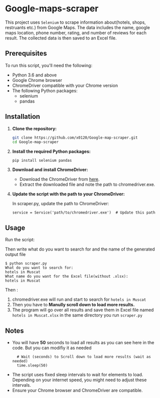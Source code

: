 # Google-maps-scraper
This project uses ```Selenium``` to scrape information about(hotels, shops, restruants etc.) from Google Maps. The data includes the name, google maps location, phone number, rating, and number of reviews for each result. The collected data is then saved to an Excel file.

## Prerequisites

To run this script, you'll need the following:

- Python 3.6 and above
- Google Chrome browser
- ChromeDriver compatible with your Chrome version
- The following Python packages:
  - selenium
  - pandas

## Installation

1. **Clone the repository:**

   ```sh
   git clone https://github.com/x0120/Google-map-scraper.git
   cd Google-map-scraper
2. **Install the required Python packages:**

    ```
    pip install selenium pandas
    ```
3. **Download and install ChromeDriver:**
   - Download the ChromeDriver from <a href="https://googlechromelabs.github.io/chrome-for-testing/#stable" target="_blank">here</a>.
   - Extract the downloaded file and note the path to chromedriver.exe.
5. **Update the script with the path to your ChromeDriver:**
   
   In scraper.py, update the path to ChromeDriver:
   ```
   service = Service('path/to/chromedriver.exe')  # Update this path
   ```
   
## Usage
Run the script:

Then write what do you want to search for and the name of the generated output file

```
$ python scraper.py                                                          
What do you want to search for:
hotels in Muscat
What name do you want for the Excel file(without .xlsx):
hotels in Muscat
```

Then :
1. chromedriver.exe will run and start to search for ```hotels in Muscat```
2. Then you have to <b>Manully scroll down to load more results.</b>
3. The program will go over all results and save them in Excel file named ```hotels in Muscat.xlsx``` in the same directory you run ```scraper.py```

## Notes
- You will have <b>50</b> seconds to load all results as you can see here in the code. But you can modifiy it as needed
  ```
    # Wait (seconds) to Scroll down to load more results (wait as needed)
    time.sleep(50)
  ```
- The script uses fixed sleep intervals to wait for elements to load. Depending on your internet speed, you might need to adjust these intervals.
- Ensure your Chrome browser and ChromeDriver are compatible.


